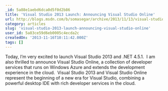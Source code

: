 ```yaml
---
_id: 5a88e1aebd6dca0d5f0d2b86
title: 'Visual Studio 2013 Launch: Announcing Visual Studio Online'
url: http://blogs.msdn.com/b/somasegar/archive/2013/11/13/visual-studio-2013-launch-announcing-visual-studio-online.aspx
category: articles
slug: 'visual-studio-2013-launch-announcing-visual-studio-online'
user_id: 5a83ce59d6eb0005c4ecda2c
createdOn: '2013-11-16T10:11:42.000Z'
tags: []
---
```


Today, I’m very excited to launch Visual Studio 2013 and .NET 4.5.1.  I am also thrilled to announce Visual Studio Online, a collection of developer services that runs on Windows Azure and extends the development experience in the cloud.  Visual Studio 2013 and Visual Studio Online represent the beginning of a new era for Visual Studio, combining a powerful desktop IDE with rich developer services in the cloud.

